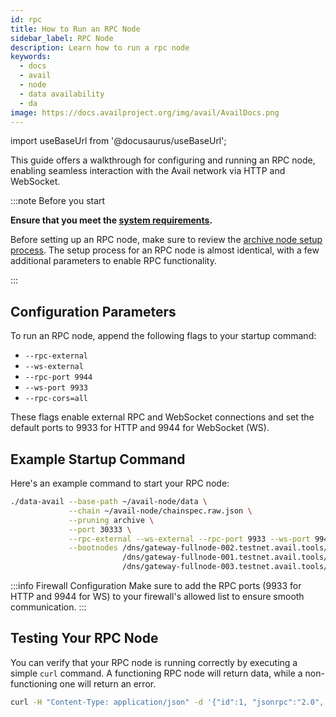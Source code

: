 ```yaml
---
id: rpc
title: How to Run an RPC Node
sidebar_label: RPC Node
description: Learn how to run a rpc node
keywords:
  - docs
  - avail
  - node
  - data availability
  - da
image: https://docs.availproject.org/img/avail/AvailDocs.png
---
```


import useBaseUrl from '@docusaurus/useBaseUrl';

This guide offers a walkthrough for configuring and running an RPC node, enabling seamless interaction with the Avail network via HTTP and WebSocket.

:::note Before you start

**Ensure that you meet the [<ins>system requirements</ins>](/docs/operate/requirements.md).**

Before setting up an RPC node, make sure to review the [archive node setup process](/docs/operate/node/0020-full-node-binaries.md#archive-mode). The setup process for an RPC node is almost identical, with a few additional parameters to enable RPC functionality.

:::

## Configuration Parameters

To run an RPC node, append the following flags to your startup command:

- `--rpc-external`
- `--ws-external`
- `--rpc-port 9944`
- `--ws-port 9933`
- `--rpc-cors=all`

These flags enable external RPC and WebSocket connections and set the default ports to 9933 for HTTP and 9944 for WebSocket (WS).

## Example Startup Command

Here's an example command to start your RPC node:

```bash
./data-avail --base-path ~/avail-node/data \
             --chain ~/avail-node/chainspec.raw.json \
             --pruning archive \
             --port 30333 \
             --rpc-external --ws-external --rpc-port 9933 --ws-port 9944 --rpc-cors=all \
             --bootnodes /dns/gateway-fullnode-002.testnet.avail.tools/tcp/30333/p2p/12D3KooWNuBaLtAGNxQbei7rUzpp8N8TF8k5kPsgKShAJgK4crkB \
                         /dns/gateway-fullnode-001.testnet.avail.tools/tcp/30333/p2p/12D3KooWDgqCRtsJWKjckh2XHtRZbboVdgDJswsxoNmX8PMf59bV \
                         /dns/gateway-fullnode-003.testnet.avail.tools/tcp/30333/p2p/12D3KooWBNy1vzragtwiummqXwry19h6dke68hybY6jVeEH4mAtT
```

:::info Firewall Configuration
Make sure to add the RPC ports (9933 for HTTP and 9944 for WS) to your firewall's allowed list to ensure smooth communication.
:::

## Testing Your RPC Node

You can verify that your RPC node is running correctly by executing a simple `curl` command. A functioning RPC node will return data, while a non-functioning one will return an error.

```bash
curl -H "Content-Type: application/json" -d '{"id":1, "jsonrpc":"2.0", "method": "rpc_methods"}' http://127.0.0.1:9933/
```
